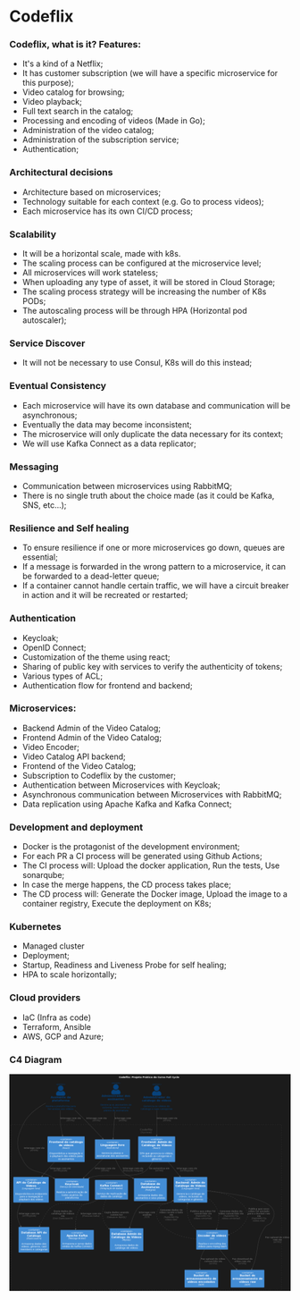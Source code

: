 # Codeflix

### Codeflix, what is it? Features:

- It's a kind of a Netflix;
- It has customer subscription (we will have a specific microservice for this purpose);
- Video catalog for browsing;
- Video playback;
- Full text search in the catalog;
- Processing and encoding of videos (Made in Go);
- Administration of the video catalog;
- Administration of the subscription service;
- Authentication;

### Architectural decisions

- Architecture based on microservices;
- Technology suitable for each context (e.g. Go to process videos);
- Each microservice has its own CI/CD process;

### Scalability

- It will be a horizontal scale, made with k8s.
- The scaling process can be configured at the microservice level;
- All microservices will work stateless;
- When uploading any type of asset, it will be stored in Cloud Storage;
- The scaling process strategy will be increasing the number of K8s PODs;
- The autoscaling process will be through HPA (Horizontal pod autoscaler);

### Service Discover

- It will not be necessary to use Consul, K8s will do this instead;

### Eventual Consistency

- Each microservice will have its own database and communication will be asynchronous;
- Eventually the data may become inconsistent;
- The microservice will only duplicate the data necessary for its context;
- We will use Kafka Connect as a data replicator;

### Messaging

- Communication between microservices using RabbitMQ;
- There is no single truth about the choice made (as it could be Kafka, SNS, etc...);

### Resilience and Self healing

- To ensure resilience if one or more microservices go down, queues are essential;
- If a message is forwarded in the wrong pattern to a microservice, it can be forwarded to a dead-letter queue;
- If a container cannot handle certain traffic, we will have a circuit breaker in action and it will be recreated or restarted;

### Authentication

- Keycloak;
- OpenID Connect;
- Customization of the theme using react;
- Sharing of public key with services to verify the authenticity of tokens;
- Various types of ACL;
- Authentication flow for frontend and backend;

### Microservices:

- Backend Admin of the Video Catalog;
- Frontend Admin of the Video Catalog;
- Video Encoder;
- Video Catalog API backend;
- Frontend of the Video Catalog;
- Subscription to Codeflix by the customer;
- Authentication between Microservices with Keycloak;
- Asynchronous communication between Microservices with RabbitMQ;
- Data replication using Apache Kafka and Kafka Connect;

### Development and deployment

- Docker is the protagonist of the development environment;
- For each PR a CI process will be generated using Github Actions;
- The CI process will: Upload the docker application, Run the tests, Use sonarqube;
- In case the merge happens, the CD process takes place;
- The CD process will: Generate the Docker image, Upload the image to a container registry, Execute the deployment on K8s;

### Kubernetes

- Managed cluster
- Deployment;
- Startup, Readiness and Liveness Probe for self healing;
- HPA to scale horizontally;

### Cloud providers

- IaC (Infra as code)
- Terraform, Ansible
- AWS, GCP and Azure;

### C4 Diagram
![C4](c4_diagram/c4_diagram_codeflix.png)
